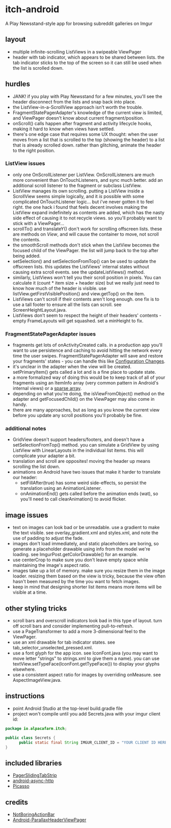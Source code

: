 itch-android
============

A Play Newsstand-style app for browsing subreddit galleries on Imgur

layout
------
- multiple infinite-scrolling ListViews in a swipeable ViewPager
- header with tab indicator, which appears to be shared between lists. the tab indicator sticks to the top of the screen so it can still be used when the list is scrolled down.

hurdles
-------
- JANK! if you play with Play Newsstand for a few minutes, you'll see the header disconnect from the lists and snap back into place.
- the ListView-in-a-ScrollView approach isn't worth the trouble.
- FragmentStatePagerAdapter's knowledge of the current view is limited, and ViewPager doesn't know about current fragment/position.
- onScroll() calls happen after fragment and activity lifecycle hooks, making it hard to know when views have settled.
- there's one edge case that requires some UX thought: when the user moves from a list that is scrolled to the top (showing the header) to a list that is already scrolled down. rather than glitching, animate the header to the right position.

### ListView issues
- only one OnScrollListener per ListView. OnScrollListeners are much more convenient than OnTouchListeners, and sync much better. add an additional scroll listener to the fragment or subclass ListView.
- ListView manages its own scrolling. putting a ListView inside a ScrollView seems simple logically, and it *is* possible with some complicated OnTouchListener logic... but i've never gotten it to feel right. the one hack i found that feels decent involves making the ListView expand indefinitely as contents are added, which has the nasty side effect of causing it to not recycle views. so you'll probably want to stick with a ViewPager...
- scrollTo() and translateY() don't work for scrolling offscreen lists. these are methods on *View*, and will cause the container to move, not scroll the contents.
- the smoothScroll methods don't stick when the ListView becomes the focused child of the ViewPager. the list will jump back to the top after being added.
- setSelection() and setSelectionFromTop() can be used to update the offscreen lists. this updates the ListViews' internal states without causing extra scroll events. see the updateListViews() method.
- similarly, ListViews won't tell you their scroll position in pixels. You can calculate it (count * item size + header size) but we really just need to know how much of the header is visible. use listView.getFirstVisiblePosition() and view.getTop() on the item.
- ListViews can't scroll if their contents aren't long enough. one fix is to use a tall footer to ensure all the lists can scroll. see ScreenHeightLayout.java.
- ListViews don't seem to respect the height of their headers' contents - empty FrameLayouts will get squashed. set a minHeight to fix.

### FragmentStatePagerAdapter issues
- fragments get lots of onActivityCreated calls. in a production app you'll want to use persistence and caching to avoid hitting the network every time the user swipes. FragmentStatePagerAdapter will save and restore your fragments' states - you can handle this like [Configuration Changes](https://github.com/thecodepath/android_guides/wiki/Handling-Configuration-Changes#saving-and-restoring-fragment-state).
- it's unclear in the adapter when the view will be created. setPrimaryItem() gets called a lot and is a fine place to update state.
- a more formalized way of doing this would be to keep track of all of your fragments using an ItemInfo array (very common pattern in Android's internal views) or a [sparse array](https://github.com/thecodepath/android_guides/wiki/ViewPager-with-FragmentPagerAdapter#dynamic-viewpager-fragments).
- depending on what you're doing, the isViewFromObject() method on the adapter and getFocusedChild() on the ViewPager may also come in handy.
- there are many approaches, but as long as you know the current view before you update any scroll positions you'll probably be fine.

### additional notes
- GridView doesn't support headers/footers, and doesn't have a setSelectionFromTop() method. you can simulate a GridView by using ListView with LinearLayouts in the individual list items. this will complicate your adapter a bit.
- translation and scroll are opposites! moving the header up means scrolling the list down.
- animations on Android have two issues that make it harder to translate our header:
  - setFillAfter(true) has some weird side-effects, so persist the translation using an AnimationListener.
  - onAnimationEnd() gets called before the animation ends (wat), so you'll need to call clearAnimation() to avoid flicker.

image issues
------------
- text on images can look bad or be unreadable. use a gradient to make the text visible. see overlay_gradient.xml and styles.xml, and note the use of padding to adjust the fade.
- images don't load immediately, and static placeholders are boring, so generate a placeholder drawable using info from the model we're loading. see ImgurPost.getColorDrawable() for an example.
- use centerCrop to make sure you don't leave empty space while maintaining the image's aspect ratio.
- images take up a lot of memory. make sure you resize them in the image loader. resizing them based on the view is tricky, because the view often hasn't been measured by the time you want to fetch images.
- keep in mind that designing shorter list items means more items will be visible at a time.

other styling tricks
--------------------
- scroll bars and overscroll indicators look bad in this type of layout. turn off scroll bars and consider implementing pull-to-refresh.
- use a PageTransformer to add a more 3-dimensional feel to the ViewPager.
- use an xml drawable for tab indicator states. see tab_selector_unselected_pressed.xml.
- use a font glyph for the app icon. see IconFont.java (you may want to move letter "strings" to strings.xml to give them a name). you can use textView.setTypeFace(IconFont.getTypeFace()) to display your glyphs elsewhere.
- use a consistent aspect ratio for images by overriding onMeasure. see AspectImageView.java.

instructions
------------
- point Android Studio at the top-level build.gradle file
- project won't compile until you add Secrets.java with your imgur client id:
```java
package io.alpacafarm.itch;

public class Secrets {
      public static final String IMGUR_CLIENT_ID = "YOUR CLIENT ID HERE";
}
```

included libraries
------------------
- [PagerSlidingTabStrip](https://github.com/astuetz/PagerSlidingTabStrip)
- [android-async-http](https://github.com/loopj/android-async-http)
- [Picasso](https://github.com/loopj/android-async-http)

credits
-------
- [NotBoringActionBar](https://github.com/flavienlaurent/NotBoringActionBar)
- [Android-ParallaxHeaderViewPager](https://github.com/kmshack/Android-ParallaxHeaderViewPager)
